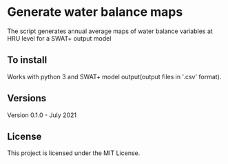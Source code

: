 # Generate water balance maps

The script generates annual average maps of water balance variables at HRU level for a SWAT+ output model

## To install
Works with python 3 and SWAT+ model output(output files in '.csv' format).

## Versions
Version 0.1.0 - July 2021 

## License
This project is licensed under the MIT License.

